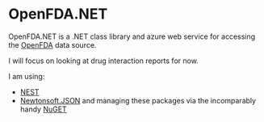 # OpenFDA.NET

OpenFDA.NET is a .NET class library and azure web service for accessing the [OpenFDA](https://open.fda.gov) data source. 

I will focus on looking at drug interaction reports for now. 

I am using: 
  * [NEST](https://github.com/elasticsearch/elasticsearch-net/tree/master/src/Nest#nest-)
  * [Newtonsoft.JSON](http://www.newtonsoft.com/json)
and managing these packages via the incomparably handy [NuGET](https://nuget.org)

